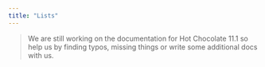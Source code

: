 ```yaml
---
title: "Lists"
---
```


> We are still working on the documentation for Hot Chocolate 11.1 so help us by finding typos, missing things or write some additional docs with us.
